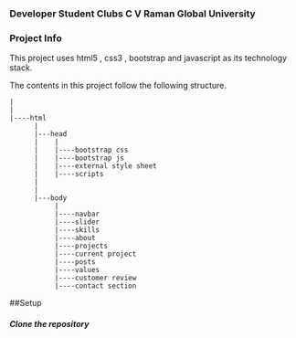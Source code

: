 ### Developer Student Clubs C V Raman Global University

### Project Info
This project uses html5 , css3 , bootstrap and javascript as its technology stack.

The contents in this project follow the following structure.

```
|
|
|----html
      |
      |---head 
      |    |
      |    |----bootstrap css
      |    |----bootstrap js
      |    |----external style sheet
      |    |----scripts
      |
      |
      |---body
           |
           |----navbar 
           |----slider 
           |----skills
           |----about
           |----projects
           |----current project
           |----posts
           |----values
           |----customer review
           |----contact section

```
##Setup

##### Clone the repository

```bash

```
